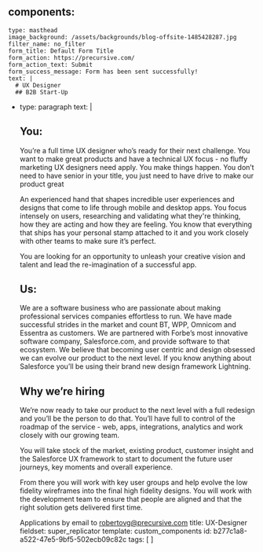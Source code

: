 components:
  - 
    type: masthead
    image_background: /assets/backgrounds/blog-offsite-1485428287.jpg
    filter_name: no_filter
    form_title: Default Form Title
    form_action: https://precursive.com/
    form_action_text: Submit
    form_success_message: Form has been sent successfully!
    text: |
      # UX Designer
      ## B2B Start-Up
  - 
    type: paragraph
    text: |
      ## You:
      You’re a full time UX designer who’s ready for their next challenge. You want to make great products and have a technical UX focus - no fluffy marketing UX designers need apply.  You make things happen. You don’t need to have senior in your title, you just need to have drive to make our product great
      
      An experienced hand that shapes incredible user experiences and designs that come to life through mobile and desktop apps. You focus intensely on users, researching and validating what they're thinking, how they are acting and how they are feeling. You know that everything that ships has your personal stamp attached to it and you work closely with other teams to make sure it’s perfect.
      
      You are looking for an opportunity to unleash your creative vision and talent and lead the re-imagination of a successful app.
      
      ## Us:
      We are a software business who are passionate about making professional services companies effortless to run. We have made successful strides in the market and count BT, WPP, Omnicom and Essentra as customers. We are partnered with Forbe’s most innovative software company, Salesforce.com, and provide software to that ecosystem. We believe that becoming user centric and design obsessed we can evolve our product to the next level.  If you know anything about Salesforce you’ll be using their brand new design framework Lightning.
      
      ## Why we’re hiring
      We’re now ready to take our product to the next level with a full redesign and you’ll be the person to do that. You’ll have full to control of the roadmap of the service - web, apps, integrations, analytics and work closely with our growing team.
      
      You will take stock of the market, existing product, customer insight and the Salesforce UX framework to start to document the future user journeys, key moments and overall experience.
      
      From there you will work with key user groups and help evolve the low fidelity wireframes into the final high fidelity designs. You will work with the development team to ensure that people are aligned and that the right solution gets delivered first time.
      
      Applications by email to <a href="mailto:robertovg@precursive.com?subject=Front end dev Precursive Application">robertovg@precursive.com</a>
title: UX-Designer
fieldset: super_replicator
template: custom_components
id: b277c1a8-a522-47e5-9bf5-502ecb09c82c
tags: [ ]
